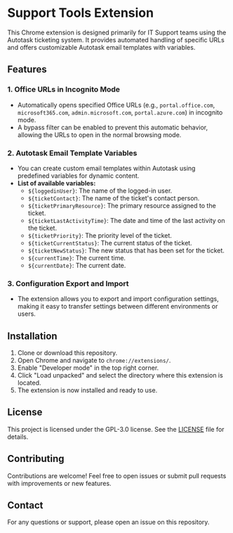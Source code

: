# Support Tools Extension

This Chrome extension is designed primarily for IT Support teams using the Autotask ticketing system. It provides automated handling of specific URLs and offers customizable Autotask email templates with variables.

## Features

### 1. Office URLs in Incognito Mode
- Automatically opens specified Office URLs (e.g., `portal.office.com`, `microsoft365.com`, `admin.microsoft.com`, `portal.azure.com`) in incognito mode.
- A bypass filter can be enabled to prevent this automatic behavior, allowing the URLs to open in the normal browsing mode.

### 2. Autotask Email Template Variables
- You can create custom email templates within Autotask using predefined variables for dynamic content.
- **List of available variables:**
  - `${loggedinUser}`: The name of the logged-in user.
  - `${ticketContact}`: The name of the ticket's contact person.
  - `${ticketPrimaryResource}`: The primary resource assigned to the ticket.
  - `${ticketLastActivityTime}`: The date and time of the last activity on the ticket.
  - `${ticketPriority}`: The priority level of the ticket.
  - `${ticketCurrentStatus}`: The current status of the ticket.
  - `${ticketNewStatus}`: The new status that has been set for the ticket.
  - `${currentTime}`: The current time.
  - `${currentDate}`: The current date.

### 3. Configuration Export and Import
- The extension allows you to export and import configuration settings, making it easy to transfer settings between different environments or users.

## Installation

1. Clone or download this repository.
2. Open Chrome and navigate to `chrome://extensions/`.
3. Enable "Developer mode" in the top right corner.
4. Click "Load unpacked" and select the directory where this extension is located.
5. The extension is now installed and ready to use.

## License

This project is licensed under the GPL-3.0 license. See the [LICENSE](LICENSE) file for details.

## Contributing

Contributions are welcome! Feel free to open issues or submit pull requests with improvements or new features.

## Contact

For any questions or support, please open an issue on this repository.
